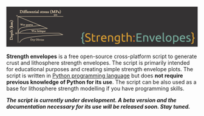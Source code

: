 ![header](https://raw.githubusercontent.com/marcoalopez/Strength_envelopes/master/StengthEnvelopes_header.png)

**Strength envelopes** is a free open-source cross-platform script to generate crust and lithosphere strength envelopes. The script is primarily intended for educational purposes and creating simple strength envelope plots. The script is written in [Python programming language](https://www.python.org/) but does **not require previous knowledge of Python for its use**. The script can be also used as a base for lithosphere strength modelling if you have programming skills.  

***The script is currently under development. A beta version and the documentation necessary for its use will be released soon. Stay tuned.***
